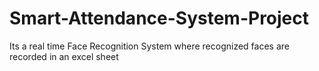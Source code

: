 # Smart-Attendance-System-Project
Its a real time Face Recognition System where recognized faces are recorded in an excel sheet
